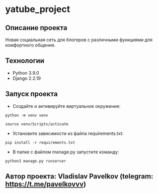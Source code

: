 # yatube_project

## Описание проекта
Новая социальная сеть для блогеров с различными функциями
для комфортного общения.

## Технологии
- Python 3.9.0
- Django 2.2.19

## Запуск проекта
- Создайте и активируйте виртуальное окружение:

```python -m venv venv```

```source venv/Scripts/acticate```

- Установите зависимости из файла requirements.txt:

```pip install -r requirements.txt```

- В папке с файлом manage.py запустите команду:

```
python3 manage.py runserver
```

## Автор проекта: Vladislav Pavelkov (telegram: https://t.me/pavelkovvv)
